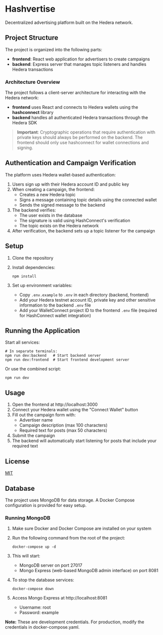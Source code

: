 # Hashvertise

Decentralized advertising platform built on the Hedera network.

## Project Structure

The project is organized into the following parts:

- **frontend**: React web application for advertisers to create campaigns
- **backend**: Express server that manages topic listeners and handles Hedera transactions

### Architecture Overview

The project follows a client-server architecture for interacting with the Hedera network:

- **frontend** uses React and connects to Hedera wallets using the **hashconnect** library
- **backend** handles all authenticated Hedera transactions through the Hedera SDK

> **Important**: Cryptographic operations that require authentication with private keys should always be performed on the backend. The frontend should only use hashconnect for wallet connections and signing.

## Authentication and Campaign Verification

The platform uses Hedera wallet-based authentication:

1. Users sign up with their Hedera account ID and public key
2. When creating a campaign, the frontend:
   - Creates a new Hedera topic
   - Signs a message containing topic details using the connected wallet
   - Sends the signed message to the backend
3. The backend verifies:
   - The user exists in the database
   - The signature is valid using HashConnect's verification
   - The topic exists on the Hedera network
4. After verification, the backend sets up a topic listener for the campaign

## Setup

1. Clone the repository
2. Install dependencies:

   ```
   npm install
   ```

3. Set up environment variables:

   - Copy `.env.example` to `.env` in each directory (backend, frontend)
   - Add your Hedera testnet account ID, private key and other sensitive information to the backend `.env` file
   - Add your WalletConnect project ID to the frontend `.env` file (required for HashConnect wallet integration)

## Running the Application

Start all services:

```
# In separate terminals:
npm run dev:backend   # Start backend server
npm run dev:frontend  # Start frontend development server
```

Or use the combined script:

```
npm run dev
```

## Usage

1. Open the frontend at http://localhost:3000
2. Connect your Hedera wallet using the "Connect Wallet" button
3. Fill out the campaign form with:
   - Advertiser name
   - Campaign description (max 100 characters)
   - Required text for posts (max 50 characters)
4. Submit the campaign
5. The backend will automatically start listening for posts that include your required text

## License

[MIT](LICENSE)

## Database

The project uses MongoDB for data storage. A Docker Compose configuration is provided for easy setup.

### Running MongoDB

1. Make sure Docker and Docker Compose are installed on your system
2. Run the following command from the root of the project:

   ```
   docker-compose up -d
   ```

3. This will start:

   - MongoDB server on port 27017
   - Mongo Express (web-based MongoDB admin interface) on port 8081

4. To stop the database services:

   ```
   docker-compose down
   ```

5. Access Mongo Express at http://localhost:8081
   - Username: root
   - Password: example

**Note:** These are development credentials. For production, modify the credentials in docker-compose.yaml.
